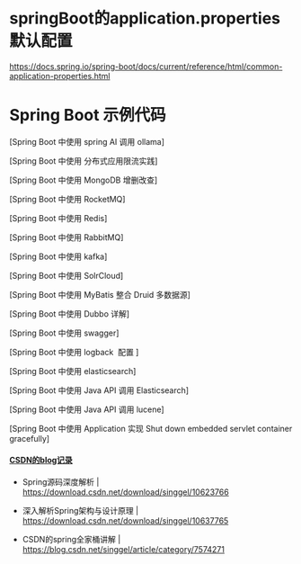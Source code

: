 # springBoot的application.properties默认配置
https://docs.spring.io/spring-boot/docs/current/reference/html/common-application-properties.html

# Spring Boot 示例代码
[Spring Boot 中使用 spring AI 调用 ollama]

[Spring Boot 中使用 分布式应用限流实践]
 
[Spring Boot 中使用 MongoDB 增删改查]

[Spring Boot 中使用 RocketMQ]

[Spring Boot 中使用 Redis]

[Spring Boot 中使用 RabbitMQ]

[Spring Boot 中使用 kafka]

[Spring Boot 中使用 SolrCloud]

[Spring Boot 中使用 MyBatis 整合 Druid 多数据源]

[Spring Boot 中使用 Dubbo 详解]

[Spring Boot 中使用 swagger]

[Spring Boot 中使用 logback  配置 ]

[Spring Boot 中使用 elasticsearch]

[Spring Boot 中使用 Java API 调用 Elasticsearch]

[Spring Boot 中使用 Java API 调用 lucene]

[Spring Boot 中使用 Application 实现 Shut down embedded servlet container gracefully]

#### [CSDN的blog记录](https://blog.csdn.net/singgel/article/category/7574271)


- Spring源码深度解析 | https://download.csdn.net/download/singgel/10623766

 
- 深入解析Spring架构与设计原理 | https://download.csdn.net/download/singgel/10637765

- CSDN的spring全家桶讲解 | https://blog.csdn.net/singgel/article/category/7574271
